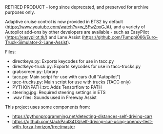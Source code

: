 RETIRED PRODUCT - long since deprecated, and preserved for archive purposes only. 

Adaptive cruise control is now provided in ETS2 by default (https://www.youtube.com/watch?v=w_5FwZpxGJA), and a variety of Autopilot add-ons by other developers are available - such as EasyPilot (https://easypilot.tk/) and Lane Assist (https://github.com/Tumppi066/Euro-Truck-Simulator-2-Lane-Assist).

Files:
- directkeys.py: Exports keycodes for use in tacc.py
- directkeys-truck.py: Exports keycodes for use in tacc-trucks.py
- grabscreen.py: Library 
- tacc.py: Main script for use with cars (full "Autopilot")
- tacc-trucks.py: Main script for use with trucks (TACC only)
- PYTHONPATH.txt: Adds Tensorflow to PATH
- steering.jpg: Required steering settings in ETS
- .wav files: Sounds used in Freeway Assist

This project uses some components from:
- https://pythonprogramming.net/detecting-distances-self-driving-car/
- https://github.com/JackPaul3413/self-driving-car-using-opencv-test-with-forza-horizon/tree/master
